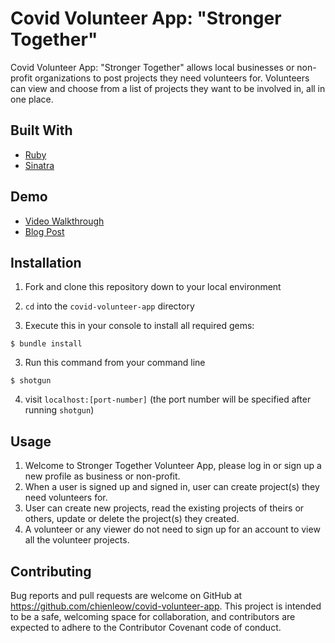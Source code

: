 # Covid Volunteer App: "Stronger Together"

Covid Volunteer App: "Stronger Together" allows local businesses or non-profit organizations to post projects they need volunteers for. Volunteers can view and choose from a list of projects they want to be involved in, all in one place.

## Built With
- [Ruby](https://www.ruby-lang.org/en/)
- [Sinatra](http://sinatrarb.com/)

## Demo
- [Video Walkthrough](https://youtu.be/gLPlippJhyA)
- [Blog Post](https://chienleow.github.io/stronger_together_covid_volunteer_app)

## Installation

1. Fork and clone this repository down to your local environment

2. `cd` into the `covid-volunteer-app` directory

2. Execute this in your console to install all required gems:
```
$ bundle install
```
3. Run this command from your command line
```
$ shotgun
```
4. visit `localhost:[port-number]` (the port number will be specified after running `shotgun`)

## Usage

1. Welcome to Stronger Together Volunteer App, please log in or sign up a new profile as business or non-profit.
2. When a user is signed up and signed in, user can create project(s) they need volunteers for.
3. User can create new projects, read the existing projects of theirs or others, update or delete the project(s) they created.
4. A volunteer or any viewer do not need to sign up for an account to view all the volunteer projects.


## Contributing
Bug reports and pull requests are welcome on GitHub at https://github.com/chienleow/covid-volunteer-app. This project is intended to be a safe, welcoming space for collaboration, and contributors are expected to adhere to the Contributor Covenant code of conduct.
